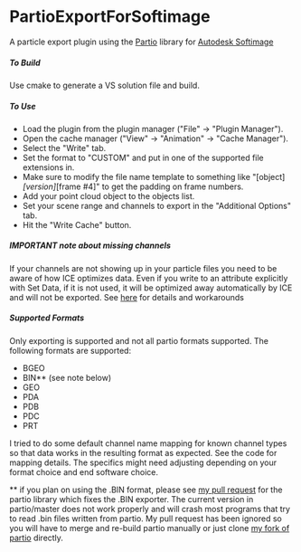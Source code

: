 PartioExportForSoftimage
========================

A particle export plugin using the [Partio](http://www.disneyanimation.com/technology/partio.html) library for [Autodesk Softimage](http://www.autodesk.com/products/autodesk-softimage)

##### To Build

Use cmake to generate a VS solution file and build.

##### To Use

- Load the plugin from the plugin manager ("File" -> "Plugin Manager").
- Open the cache manager ("View" -> "Animation" -> "Cache Manager"). 
- Select the "Write" tab. 
- Set the format to "CUSTOM" and put in one of the supported file extensions in.
- Make sure to modify the file name template to something like "[object]_[version]_[frame #4]" to get the padding on frame numbers.
- Add your point cloud object to the objects list.
- Set your scene range and channels to export in the "Additional Options" tab.
- Hit the "Write Cache" button.

##### IMPORTANT note about missing channels

If your channels are not showing up in your particle files you need to be aware of how ICE optimizes data. Even if you write to an attribute explicitly with Set Data, if it is not used, it will be optimized away automatically by ICE and will not be exported. 
See [here](http://softimage.wiki.softimage.com/index.php?title=Optimization_of_ICE_Data) for details and workarounds

##### Supported Formats

Only exporting is supported and not all partio formats supported. The following formats are supported:

- BGEO
- BIN** (see note below)
- GEO
- PDA
- PDB
- PDC
- PRT

I tried to do some default channel name mapping for known channel types so that data works in the resulting format as expected. 
See the code for mapping details. The specifics might need adjusting depending on your format choice and end software choice.

** if you plan on using the .BIN format, please see [my pull request](https://github.com/wdas/partio/pull/36) for the partio library which fixes the .BIN exporter. The current version in partio/master does not work properly and will crash most programs that try to read .bin files written from partio. My pull request has been ignored so you will have to merge and re-build partio manually or just clone [my fork of partio](https://github.com/jamesvecore/partio) directly.
